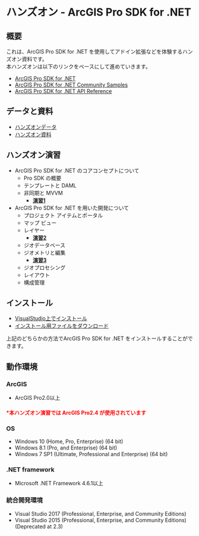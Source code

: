 # ハンズオン - ArcGIS Pro SDK for .NET

## 概要
これは、ArcGIS Pro SDK for .NET を使用してアドイン拡張などを体験するハンズオン資料です。  
本ハンズオンは以下のリンクをベースにして進めていきます。  

* [ArcGIS Pro SDK for .NET](https://github.com/Esri/arcgis-pro-sdk/)  
* [ArcGIS Pro SDK for .NET Community Samples](https://github.com/Esri/arcgis-pro-sdk-community-samples)
* [ArcGIS Pro SDK for .NET API Reference](https://pro.arcgis.com/en/pro-app/sdk/api-reference/index.html#topic1.html)

## データと資料
* [ハンズオンデータ](https://github.com/EsriJapan/arcgis-pro-sdk-hands-on/raw/master/hands-on/%E6%BC%94%E7%BF%92%E3%83%87%E3%83%BC%E3%82%BF/Sample.zip)
* [ハンズオン資料](https://github.com/EsriJapan/arcgis-pro-sdk-hands-on/raw/master/%E3%83%8F%E3%83%B3%E3%82%BA%E3%82%AA%E3%83%B3%E8%B3%87%E6%96%99.pdf)

## ハンズオン演習
* ArcGIS Pro SDK for .NET のコアコンセプトについて  
    * Pro SDK の概要  
    * テンプレートと DAML  
    * 非同期と MVVM  
        * **[演習1](https://github.com/EsriJapan/arcgis-pro-sdk-hands-on/tree/master/hands-on/%E6%BC%94%E7%BF%921)**  
* ArcGIS Pro SDK for .NET を用いた開発について  
    * プロジェクト アイテムとポータル  
    * マップ ビュー  
    * レイヤー  
        * **[演習2](https://github.com/EsriJapan/arcgis-pro-sdk-hands-on/tree/master/hands-on/%E6%BC%94%E7%BF%922)**  
    * ジオデータベース  
    * ジオメトリと編集  
        * **[演習3](https://github.com/EsriJapan/arcgis-pro-sdk-hands-on/tree/master/hands-on/%E6%BC%94%E7%BF%923)**  
    * ジオプロセシング  
    * レイアウト  
    * 構成管理  

## インストール
* [VisualStudio上でインストール](https://github.com/Esri/arcgis-pro-sdk/wiki/ProGuide-Installation-and-Upgrade)
* [インストール用ファイルをダウンロード](https://github.com/Esri/arcgis-pro-sdk/releases)

上記のどちらかの方法でArcGIS Pro SDK for .NET をインストールすることができます。

## 動作環境

### ArcGIS
- ArcGIS Pro2.0以上

#### <span style="color: red; ">*本ハンズオン演習では ArcGIS Pro2.4 が使用されています</span>

### OS
- Windows 10 (Home, Pro, Enterprise) (64 bit)
- Windows 8.1 (Pro, and Enterprise) (64 bit)
- Windows 7 SP1 (Ultimate, Professional and Enterprise) (64 bit)

### .NET framework
- Microsoft .NET Framework 4.6.1以上

### 統合開発環境
-  Visual Studio 2017 (Professional, Enterprise, and Community Editions)
-  Visual Studio 2015 (Professional, Enterprise, and Community Editions) (Deprecated at 2.3)